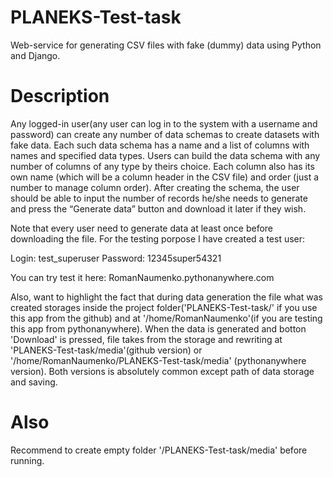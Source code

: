 # PLANEKS-Test-task
Web-service for generating CSV files with fake (dummy) data using Python and Django.

# Description
Any logged-in user(any user can log in to the system with a username and password) 
can create any number of data schemas to create datasets with fake data.
Each such data schema has a name and a list of columns with names and
specified data types. Users can build the data schema with any number of columns 
of any type by theirs choice.
Each column also has its own name (which will be a column header in the
CSV file) and order (just a number to manage column order).
After creating the schema, the user should be able to input the number of
records he/she needs to generate and press the “Generate data” button and download 
it later if they wish.

Note that every user need to generate data at least once before downloading the file.
For the testing porpose I have created a test user:

Login: test_superuser
Password: 12345super54321

You can try test it here:
RomanNaumenko.pythonanywhere.com

Also, want to highlight the fact that during data generation the file what was created 
storages inside the project folder('PLANEKS-Test-task/' if you use this app from the github)
and at '/home/RomanNaumenko'(if you are testing this app from pythonanywhere). When the data 
is generated and botton 'Download' is pressed, file takes from the storage and rewriting at 
'PLANEKS-Test-task/media'(github version) or '/home/RomanNaumenko/PLANEKS-Test-task/media'
(pythonanywhere version). Both versions is absolutely common except path of data storage and
saving.

# Also
Recommend to create empty folder '/PLANEKS-Test-task/media' before running.


